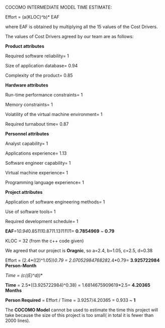 COCOMO INTERMEDIATE MODEL TIME ESTIMATE:

Effort = (a(KLOC)^b)* EAF

where EAF is obtained by multiplying all the 15 values of the Cost Drivers.

The values of Cost Drivers agreed by our team are as follows:

**Product attributes**

Required software reliability= 1

Size of application database= 0.94

Complexity of the product= 0.85

**Hardware attributes**

Run-time performance constraints= 1

Memory constraints= 1

Volatility of the virtual machine environment= 1

Required turnabout time= 0.87

**Personnel attributes**

Analyst capability= 1

Applications experience= 1.13

Software engineer capability= 1

Virtual machine experience= 1

Programming language experience= 1

**Project attributes**

Application of software engineering methods= 1

Use of software tools= 1

Required development schedule= 1

**EAF**=1*0.94*0.85*1*1*1*0.87*1*1.13*1*1*1*1*1*1= **0.7854969** ~ **0.79** 

KLOC = 32 (from the c++ code given)

We agreed that our project is **Oragnic**, so a=2.4, b=1.05, c=2.5, d=0.38

Effort = (2.4*((2)^1.05))*0.79 = 2.0705298476828*2.4*0.79= **3.925722984 Person-Month**

**Time = (c*((E)^d))**

**Time** = 2.5*((3.925722984)^0.38) = 1.6814675909619*2.5= **4.20365 Months**

**Person Required** = Effort / Time = 3.9257/4.20365 = 0.933 ~ **1**


The **COCOMO Model** cannot be used to estimate the time this project will take because the size of this project is too small( in total it is fewer than 2000 lines). 

